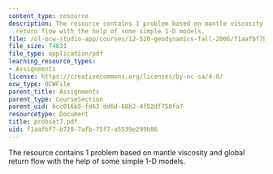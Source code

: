 ```yaml
---
content_type: resource
description: The resource contains 1 problem based on mantle viscosity and global
  return flow with the help of some simple 1-D models.
file: /ol-ocw-studio-app/courses/12-520-geodynamics-fall-2006/f1aafbf7b7287afb75f7a5539e299b86_probset7.pdf
file_size: 74831
file_type: application/pdf
learning_resource_types:
- Assignments
license: https://creativecommons.org/licenses/by-nc-sa/4.0/
ocw_type: OCWFile
parent_title: Assignments
parent_type: CourseSection
parent_uid: bcc016b5-fd63-dd6d-68b2-4f52df750fa7
resourcetype: Document
title: probset7.pdf
uid: f1aafbf7-b728-7afb-75f7-a5539e299b86
---
```

The resource contains 1 problem based on mantle viscosity and global return flow with the help of some simple 1-D models.